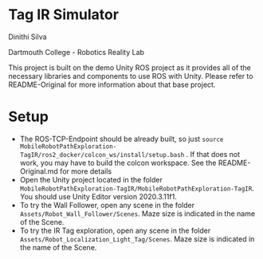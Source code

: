 # Tag IR Simulator


Dinithi Silva

Dartmouth College - Robotics Reality Lab

This project is built on the demo Unity ROS project as it provides all of the necessary libraries and components to use ROS with Unity. Please refer to README-Original for more information about that base project.

# Setup

* The ROS-TCP-Endpoint should be already built, so just `source MobileRobotPathExploration-TagIR/ros2_docker/colcon_ws/install/setup.bash` . If that does not work, you may have to build the colcon workspace. See the README-Original.md for more details
* Open the Unity project located in the folder `MobileRobotPathExploration-TagIR/MobileRobotPathExploration-TagIR`. You should use Unity Editor version 2020.3.11f1.
* To try the Wall Follower, open any scene in the folder `Assets/Robot_Wall_Follower/Scenes`. Maze size is indicated in the name of the Scene.
* To try the IR Tag exploration, open any scene in the folder `Assets/Robot_Localization_Light_Tag/Scenes`. Maze size is indicated in the name of the Scene.
